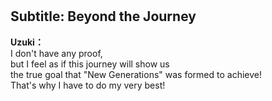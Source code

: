 # 

  
## Subtitle: Beyond the Journey
  
**Uzuki：**  
I don't have any proof,  
 but I feel as if this journey will show us  
the true goal that \"New Generations\" was formed to achieve!  
That's why I have to do my very best!  
